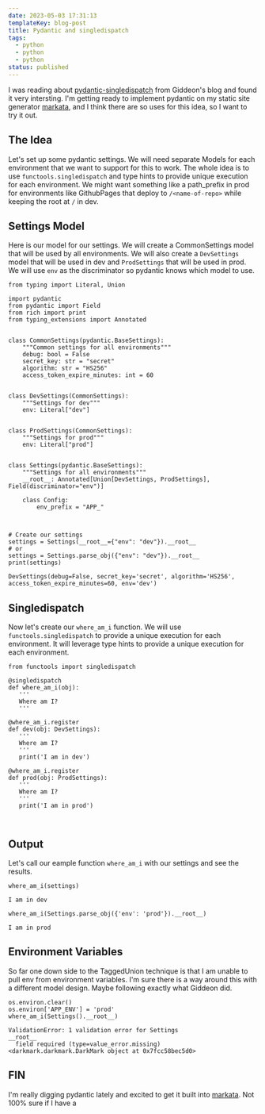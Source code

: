 ```yaml
---
date: 2023-05-03 17:31:13
templateKey: blog-post
title: Pydantic and singledispatch
tags:
  - python
  - python
  - python
status: published
---
```


I was reading about
[pydantic-singledispatch](https://www.gidware.com/reducing-complexity-with-pydantic-singledispatch/)
from Giddeon's blog and found it very intersting. I'm getting ready to
implement pydantic on my static site generator [markata](https://markata.dev/),
and I think there are so uses for this idea, so I want to try it out.

## The Idea

Let's set up some pydantic settings. We will need separate Models for each
environment that we want to support for this to work. The whole idea is to use
`functools.singledispatch` and type hints to provide unique execution for each
environment. We might want something like a path_prefix in prod for
environments like GithubPages that deploy to `/<name-of-repo>` while keeping
the root at `/` in dev.

## Settings Model

Here is our model for our settings. We will create a CommonSettings model
that will be used by all environments. We will also create a `DevSettings`
model that will be used in dev and `ProdSettings` that will be used in prod.
We will use `env` as the discriminator so pydantic knows which model to use.

```{.python .darkmark}
from typing import Literal, Union

import pydantic
from pydantic import Field
from rich import print
from typing_extensions import Annotated


class CommonSettings(pydantic.BaseSettings):
    """Common settings for all environments"""
    debug: bool = False
    secret_key: str = "secret"
    algorithm: str = "HS256"
    access_token_expire_minutes: int = 60


class DevSettings(CommonSettings):
    """Settings for dev"""
    env: Literal["dev"]


class ProdSettings(CommonSettings):
    """Settings for prod"""
    env: Literal["prod"]


class Settings(pydantic.BaseSettings):
    """Settings for all environments"""
    __root__: Annotated[Union[DevSettings, ProdSettings], Field(discriminator="env")]

    class Config:
        env_prefix = "APP_"



# Create our settings
settings = Settings(__root__={"env": "dev"}).__root__
# or
settings = Settings.parse_obj({"env": "dev"}).__root__
print(settings)
```

```{.console .darkmark_output}
DevSettings(debug=False, secret_key='secret', algorithm='HS256', access_token_expire_minutes=60, env='dev')
```

## Singledispatch

Now let's create our `where_am_i` function. We will use `functools.singledispatch`
to provide a unique execution for each environment. It will leverage type
hints to provide a unique execution for each environment.

```{.python .darkmark}
from functools import singledispatch

@singledispatch
def where_am_i(obj):
   '''
   Where am I?
   '''

@where_am_i.register
def dev(obj: DevSettings):
   '''
   Where am I?
   '''
   print('I am in dev')

@where_am_i.register
def prod(obj: ProdSettings):
   '''
   Where am I?
   '''
   print('I am in prod')


```

```{.console .darkmark_output}

```

## Output

Let's call our eample function `where_am_i` with our settings and see the
results.

```{.python .darkmark}
where_am_i(settings)
```

```{.console .darkmark_output}
I am in dev
```

```{.python .darkmark}
where_am_i(Settings.parse_obj({'env': 'prod'}).__root__)
```

```{.console .darkmark_output}
I am in prod
```

## Environment Variables

So far one down side to the TaggedUnion technique is that I am unable to pull
env from environment variables. I'm sure there is a way around this with a
different model design. Maybe following exactly what Giddeon did.

```{.python .darkmark}
os.environ.clear()
os.environ['APP_ENV'] = 'prod'
where_am_i(Settings().__root__)
```

```console
ValidationError: 1 validation error for Settings
__root__
  field required (type=value_error.missing)
<darkmark.darkmark.DarkMark object at 0x7fcc58bec5d0>
```

## FIN

I'm really digging pydantic lately and excited to get it built into
[markata](https://markata.dev/). Not 100% sure if I have a
